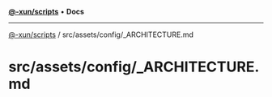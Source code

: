 [**@-xun/scripts**](../../../../README.md) • **Docs**

***

[@-xun/scripts](../../../../README.md) / src/assets/config/\_ARCHITECTURE.md

# src/assets/config/\_ARCHITECTURE.md
